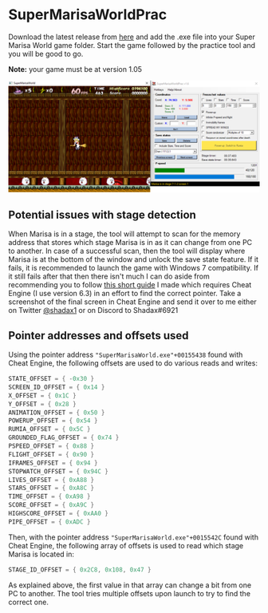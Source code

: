 # SuperMarisaWorldPrac
Download the latest release from [here](https://github.com/shadax1/SuperMarisaWorldPrac/releases) and add the .exe file into your Super Marisa World game folder. Start the game followed by the practice tool and you will be good to go.

**Note:** your game must be at version 1.05

![demo pic](https://raw.githubusercontent.com/shadax1/SuperMarisaWorldPrac/master/demo%20pic.png)

## Potential issues with stage detection
When Marisa is in a stage, the tool will attempt to scan for the memory address that stores which stage Marisa is in as it can change from one PC to another.
In case of a successful scan, then the tool will display where Marisa is at the bottom of the window and unlock the save state feature. If it fails, it is recommended to launch the game with Windows 7 compatibility.
If it still fails after that then there isn't much I can do aside from recommending you to follow [this short guide](https://youtu.be/xBSTnnGhPpo) I made which requires Cheat Engine (I use version 6.3) in an effort to find the correct pointer. Take a screenshot of the final screen in Cheat Engine and send it over to me either on Twitter [@shadax1](https://twitter.com/Shadax1) or on Discord to Shadax#6921

## Pointer addresses and offsets used
Using the pointer address `"SuperMarisaWorld.exe"+00155438` found with Cheat Engine, the following offsets are used to do various reads and writes:
```csharp
STATE_OFFSET = { -0x30 }
SCREEN_ID_OFFSET = { 0x14 }
X_OFFSET = { 0x1C }
Y_OFFSET = { 0x28 }
ANIMATION_OFFSET = { 0x50 }
POWERUP_OFFSET = { 0x54 }
RUMIA_OFFSET = { 0x5C }
GROUNDED_FLAG_OFFSET = { 0x74 }
PSPEED_OFFSET = { 0x88 }
FLIGHT_OFFSET = { 0x90 }
IFRAMES_OFFSET = { 0x94 }
STOPWATCH_OFFSET = { 0x94C }
LIVES_OFFSET = { 0xA88 }
STARS_OFFSET = { 0xA8C }
TIME_OFFSET = { 0xA98 }
SCORE_OFFSET = { 0xA9C }
HIGHSCORE_OFFSET = { 0xAA0 }
PIPE_OFFSET = { 0xADC }
```

Then, with the pointer address `"SuperMarisaWorld.exe"+0015542C` found with Cheat Engine, the following array of offsets is used to read which stage Marisa is located in:
```csharp
STAGE_ID_OFFSET = { 0x2C8, 0x108, 0x47 }
```
As explained above, the first value in that array can change a bit from one PC to another. The tool tries multiple offsets upon launch to try to find the correct one.

